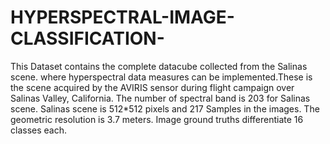 # HYPERSPECTRAL-IMAGE-CLASSIFICATION-
This Dataset contains the complete datacube collected from the Salinas scene. where hyperspectral data measures can be implemented.These is the scene acquired by the AVIRIS sensor during flight campaign over Salinas Valley, California. The number of spectral band is 203 for Salinas scene. Salinas scene is 512*512 pixels and 217 Samples in the images. The geometric resolution is 3.7 meters. Image ground truths differentiate 16 classes each.
